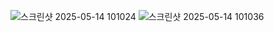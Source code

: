 ![스크린샷 2025-05-14 101024](https://github.com/user-attachments/assets/b37cb6b1-ca80-4012-bfab-a3ba488782a8)
![스크린샷 2025-05-14 101036](https://github.com/user-attachments/assets/feefc0e4-9f16-4bef-9c32-dbfa3eb363aa)
